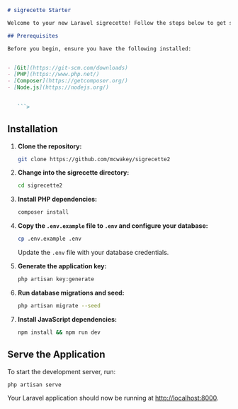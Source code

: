 ```markdown
# sigrecette Starter

Welcome to your new Laravel sigrecette! Follow the steps below to get started.

## Prerequisites

Before you begin, ensure you have the following installed:


- [Git](https://git-scm.com/downloads)
- [PHP](https://www.php.net/)
- [Composer](https://getcomposer.org/)
- [Node.js](https://nodejs.org/)

 
   ```>
   ```

## Installation
1. **Clone the repository:**
   ```bash
   git clone https://github.com/mcwakey/sigrecette2
   ```

2. **Change into the sigrecette directory:**
   ```bash
   cd sigrecette2
   ```

3. **Install PHP dependencies:**
   ```bash
   composer install
   ```

4. **Copy the `.env.example` file to `.env` and configure your database:**
   ```bash
   cp .env.example .env
   ```
   Update the `.env` file with your database credentials.

5. **Generate the application key:**
   ```bash
   php artisan key:generate
   ```

6. **Run database migrations and seed:**
   ```bash
   php artisan migrate --seed
   ```

7. **Install JavaScript dependencies:**
   ```bash
   npm install && npm run dev
   ```

## Serve the Application

To start the development server, run:

```bash
php artisan serve
```

Your Laravel application should now be running at [http://localhost:8000](http://localhost:8000).




